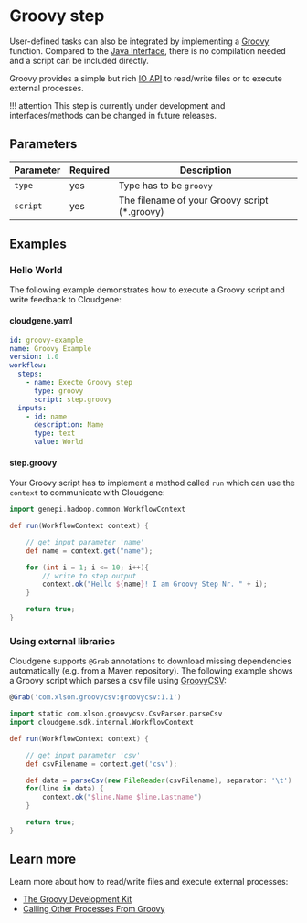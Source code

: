 # Groovy step

User-defined tasks can also be integrated by implementing a [Groovy](http://groovy-lang.org/) function. Compared to the [Java Interface](/developers/steps/JavaInterface/), there is no compilation needed and a script can be included directly.

Groovy provides a simple but rich [IO API](http://groovy-lang.org/groovy-dev-kit.html#_working_with_io) to read/write files or to execute external processes.

!!! attention
    This step is currently under development and interfaces/methods can be changed in future releases.


## Parameters

| Parameter | Required | Description |
| --- | --- | --- |
| `type` | yes | Type has to be `groovy` |
| `script` | yes | The filename of your Groovy script (*.groovy) |

## Examples

### Hello World

The following example demonstrates how to execute a Groovy script and write feedback to Cloudgene:

#### cloudgene.yaml

```yaml
id: groovy-example
name: Groovy Example
version: 1.0
workflow:
  steps:
    - name: Execte Groovy step
      type: groovy
      script: step.groovy
  inputs:
    - id: name
      description: Name
      type: text
      value: World
```

#### step.groovy

Your Groovy script has to implement a method called `run` which can use the `context` to communicate with Cloudgene:

```groovy
import genepi.hadoop.common.WorkflowContext

def run(WorkflowContext context) {

	// get input parameter 'name'
	def name = context.get("name");

	for (int i = 1; i <= 10; i++){
		// write to step output
		context.ok("Hello ${name}! I am Groovy Step Nr. " + i);
	}

	return true;
}
```

### Using external libraries

Cloudgene supports `@Grab` annotations to download missing dependencies automatically (e.g. from a Maven repository). The following example shows a Groovy script which parses a csv file using [GroovyCSV](https://github.com/xlson/groovycsv):

```groovy
@Grab('com.xlson.groovycsv:groovycsv:1.1')

import static com.xlson.groovycsv.CsvParser.parseCsv
import cloudgene.sdk.internal.WorkflowContext

def run(WorkflowContext context) {

	// get input parameter 'csv'
	def csvFilename = context.get('csv');

	def data = parseCsv(new FileReader(csvFilename), separator: '\t')
	for(line in data) {
		context.ok("$line.Name $line.Lastname")
	}

	return true;
}
```


## Learn more

Learn more about how to read/write files and execute external processes:

- [The Groovy Development Kit](http://groovy-lang.org/groovy-dev-kit.html)
- [Calling Other Processes From Groovy](https://coderwall.com/p/nswp1q/calling-other-processes-from-groovy)
